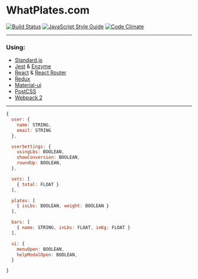 WhatPlates.com
==============

[![Build Status](https://travis-ci.org/SamPedley/What-Plates-Frontend.svg?branch=master)](https://travis-ci.org/SamPedley/What-Plates-Frontend)
[![JavaScript Style Guide](https://img.shields.io/badge/code%20style-standard-brightgreen.svg)](http://standardjs.com/)
[![Code Climate](https://codeclimate.com/github/SamPedley/What-Plates-Frontend/badges/gpa.svg)](https://codeclimate.com/github/SamPedley/What-Plates-Frontend)

---
### Using:

* [Standard.js](http://standardjs.com/)
* [Jest](https://facebook.github.io/jest/) & [Enzyme](http://airbnb.io/enzyme/)
* [React](https://facebook.github.io/react/) & [React Router](https://github.com/ReactTraining/react-router)
* [Redux](http://redux.js.org/)
* [Material-ui](http://www.material-ui.com/)
* [PostCSS](http://postcss.org/)
* [Webpack 2](https://webpack.js.org/)
---

``` JavaScript
{
  user: {
    name: STRING,
    email: STRING
  },

  userSettings: {
    usingLbs: BOOLEAN,
    showConversion: BOOLEAN,
    roundUp: BOOLEAN,
  },

  sets: [
    { total: FLOAT }
  ],

  plates: [
    { isLbs: BOOLEAN, weight: BOOLEAN }
  ],

  bars: [
    { name: STRING, inLbs: FLOAT, inKg: FLOAT }
  ],

  ui: {
    menuOpen: BOOLEAN,
    helpModalOpen: BOOLEAN,
  }

}
```
